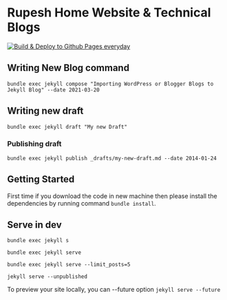 # Rupesh Home Website & Technical Blogs
[![Build & Deploy to Github Pages everyday](https://github.com/rupeshtiwari/rupeshtiwari.github.io/actions/workflows/ghpages.yml/badge.svg?branch=gh_pages&event=push)](https://github.com/rupeshtiwari/rupeshtiwari.github.io/actions/workflows/ghpages.yml)
## Writing New Blog command

`bundle exec jekyll compose "Importing WordPress or Blogger Blogs to Jekyll Blog" --date 2021-03-20`

## Writing new draft

`bundle exec jekyll draft "My new Draft"`

### Publishing draft

`bundle exec jekyll publish _drafts/my-new-draft.md --date 2014-01-24`

## Getting Started

First time if you download the code in new machine then please install the dependencies by running command 
`bundle install`.

## Serve in dev

`bundle exec jekyll s`

`bundle exec jekyll serve`

`bundle exec jekyll serve --limit_posts=5`

`jekyll serve --unpublished`

To preview your site locally, you can --future option
`jekyll serve --future`


